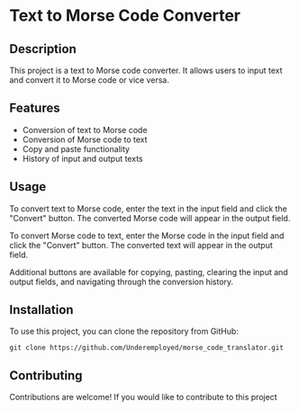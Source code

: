 
<!DOCTYPE html>
<html lang="en">
<head>
  <meta charset="UTF-8">
  <meta http-equiv="X-UA-Compatible" content="IE=edge">
  <meta name="viewport" content="width=device-width, initial-scale=1.0">
  <link rel="stylesheet" href="style.css">
</head>
<body>
  <h1>Text to Morse Code Converter</h1>
  
  <h2>Description</h2>
  <p>This project is a text to Morse code converter. It allows users to input text and convert it to Morse code or vice versa.</p>

  <h2>Features</h2>
  <ul>
    <li>Conversion of text to Morse code</li>
    <li>Conversion of Morse code to text</li>
    <li>Copy and paste functionality</li>
    <li>History of input and output texts</li>
  </ul>

  <h2>Usage</h2>
  <p>To convert text to Morse code, enter the text in the input field and click the "Convert" button. The converted Morse code will appear in the output field.</p>
  <p>To convert Morse code to text, enter the Morse code in the input field and click the "Convert" button. The converted text will appear in the output field.</p>
  <p>Additional buttons are available for copying, pasting, clearing the input and output fields, and navigating through the conversion history.</p>

  <h2>Installation</h2>
  <p>To use this project, you can clone the repository from GitHub:</p>
  <pre><code>git clone https://github.com/Underemployed/morse_code_translator.git</code></pre>

  <h2>Contributing</h2>
  <p>Contributions are welcome! If you would like to contribute to this project</p>

</body>
</html>
